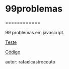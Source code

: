 # 99problemas
============

99 problemas em javascript.

[Teste](http://rafaelcastrocouto.github.com/99problemas "Current")

[Código](https://github.com/rafaelcastrocouto/99problemas/blob/gh-pages/index.html "HTML")

autor: rafaelcastrocouto